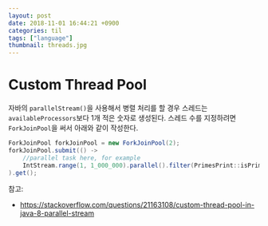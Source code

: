 ```yaml
---
layout: post
date: 2018-11-01 16:44:21 +0900
categories: til
tags: ["language"]
thumbnail: threads.jpg
---
```


# Custom Thread Pool

자바의 `parallelStream()`을 사용해서 병렬 처리를 할 경우 스레드는 `availableProcessors`보다 1개 적은 숫자로 생성된다. 스레드 수를 지정하려면 `ForkJoinPool`을 써서 아래와 같이 작성한다.

```java
ForkJoinPool forkJoinPool = new ForkJoinPool(2);
forkJoinPool.submit(() ->
    //parallel task here, for example
    IntStream.range(1, 1_000_000).parallel().filter(PrimesPrint::isPrime).collect(toList())
).get();
```

참고:

- <https://stackoverflow.com/questions/21163108/custom-thread-pool-in-java-8-parallel-stream>
